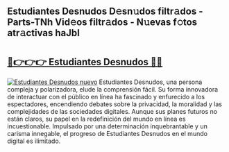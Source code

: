 ## Estudiantes Desnudos D𝚎sn𝚞dos filtr𝚊dos - Parts-TNh Vid𝚎os filtr𝚊dos - N𝚞evas f𝚘tos atr𝚊ctivas haJbI

# <h2><a href="http://mbdbf51.tromn.icu/?c=Estudiantes+Desnudos">🔗👉👉👉 Estudiantes Desnudos 🔗🔗</a></h2>

[![Estudiantes Desnudos nuevo](https://i.imgur.com/pEAQMta.gif)](http://mbdbf51.tromn.icu/?c=Estudiantes+Desnudos)
Estudiantes Desnudos, una persona compleja y polarizadora, elude la comprensión fácil. Su forma innovadora de interactuar con el público en línea ha fascinado y enfurecido a los espectadores, encendiendo debates sobre la privacidad, la moralidad y las complejidades de las sociedades digitales. Aunque sus planes futuros no están claros, su papel en la redefinición del mundo en línea es incuestionable. Impulsado por una determinación inquebrantable y un carisma innegable, el progreso de Estudiantes Desnudos en el mundo digital es ilimitado.

